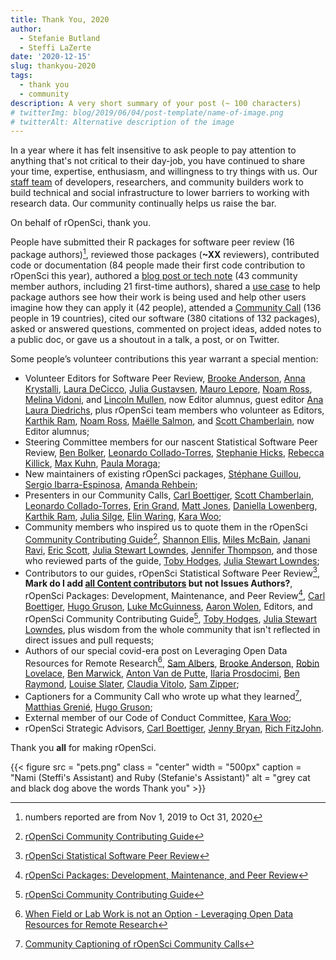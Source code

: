 ```yaml
---
title: Thank You, 2020
author:
  - Stefanie Butland
  - Steffi LaZerte
date: '2020-12-15'
slug: thankyou-2020
tags:
  - thank you
  - community
description: A very short summary of your post (~ 100 characters)
# twitterImg: blog/2019/06/04/post-template/name-of-image.png
# twitterAlt: Alternative description of the image
---
```


In a year where it has felt insensitive to ask people to pay attention to anything that's not critical to their day-job, you have continued to share your time, expertise, enthusiasm, and willingness to try things with us. Our [staff team](/about/#team) of developers, researchers, and community builders work to build technical and social infrastructure to lower barriers to working with research data. Our community continually helps us raise the bar.

On behalf of rOpenSci, thank you. 

People have submitted their R packages for software peer review (16 package authors)[^1], reviewed those packages (**~XX** reviewers), contributed code or documentation (84 people made their first code contribution to rOpenSci this year), authored a [blog post or tech note](/archive/) (43 community member authors, including 21 first-time authors), shared a [use case](https://discuss.ropensci.org/c/usecases/) to help package authors see how their work is being used and help other users imagine how they can apply it (42 people), attended a [Community Call](/commcalls/) (136 people in 19 countries), cited our software (380 citations of 132 packages), asked or answered questions, commented on project ideas, added notes to a public doc, or gave us a shoutout in a talk, a post, or on Twitter.

Some people’s volunteer contributions this year warrant a special mention:

*   Volunteer Editors for Software Peer Review, [Brooke Anderson](/author/brooke-anderson/), [Anna Krystalli](/author/anna-krystalli/), [Laura DeCicco](/author/laura-decicco/), [Julia Gustavsen](/author/julia-gustavsen/), [Mauro Lepore](/author/mauro-lepore/), [Noam Ross](/author/noam-ross/), [Melina Vidoni](/author/melina-vidoni/), and [Lincoln Mullen](/author/lincoln-mullen/), now Editor alumnus, guest editor [Ana Laura Diedrichs](https://github.com/anadiedrichs), plus rOpenSci team members who volunteer as Editors, [Karthik Ram](/author/karthik-ram/), [Noam Ross](/author/noam-ross/), [Maëlle Salmon](/author/maëlle-salmon/), and [Scott Chamberlain](/author/scott-chamberlain/), now Editor alumnus;
*   Steering Committee members for our nascent Statistical Software Peer Review, [Ben Bolker](https://ms.mcmaster.ca/~bolker/), [Leonardo Collado-Torres](http://lcolladotor.github.io/), [Stephanie Hicks](https://www.stephaniehicks.com/), [Rebecca Killick](http://www.lancs.ac.uk/~killick/), [Max Kuhn](http://appliedpredictivemodeling.com/), [Paula Moraga](http://www.paulamoraga.com/);
*   New maintainers of existing rOpenSci packages, [Stéphane Guillou](https://stragu.gitlab.io/), [Sergio Ibarra-Espinosa](https://github.com/ibarraespinosa), [Amanda Rehbein](https://github.com/salvatirehbein);
*   Presenters in our Community Calls, [Carl Boettiger](/author/carl-boettiger/), [Scott Chamberlain](/author/scott-chamberlain/), [Leonardo Collado-Torres](/author/leonardo-collado-torres/), [Erin Grand](/author/erin-grand/), [Matt Jones](/author/matt-jones/), [Daniella Lowenberg](/author/daniella-lowenberg/), [Karthik Ram](/author/karthik-ram/), [Julia Silge](/author/julia-silge/), [Elin Waring](/author/elin-waring/), [Kara Woo](/author/kara-woo/);
*   Community members who inspired us to quote them in the rOpenSci [Community Contributing Guide](https://contributing.ropensci.org/)[^2], [Shannon Ellis](/author/shannon-e.-ellis/), [Miles McBain](/author/miles-mcbain/), [Janani Ravi](/author/janani-ravi/), [Eric Scott](https://www.ericrscott.com/), [Julia Stewart Lowndes](/author/julia-stewart-lowndes/), [Jennifer Thompson](/author/jennifer-thompson/), and those who reviewed parts of the guide, [Toby Hodges](https://github.com/tobyhodges), [Julia Stewart Lowndes](/author/julia-stewart-lowndes/);
*   Contributors to our guides, rOpenSci Statistical Software Peer Review[^3], **Mark do I add [all Content contributors](https://ropenscilabs.github.io/statistical-software-review-book/index.html#contributors) but not Issues Authors?**, rOpenSci Packages: Development, Maintenance, and Peer Review[^4], [Carl Boettiger](/author/carl-boettiger/), [Hugo Gruson](/author/hugo-gruson/), [Luke McGuinness](/author/luke-mcguinness/), [Aaron Wolen](/author/aaron-wolen/), Editors, and rOpenSci Community Contributing Guide[^2], [Toby Hodges](https://github.com/tobyhodges), [Julia Stewart Lowndes](/author/julia-stewart-lowndes/), plus wisdom from the whole community that isn't reflected in direct issues and pull requests;
*   Authors of our special covid-era post on Leveraging Open Data Resources for Remote Research[^5], [Sam Albers](/author/sam-albers/), [Brooke Anderson](/author/brooke-anderson/), [Robin Lovelace](/author/robin-lovelace/), [Ben Marwick](/author/ben-marwick/), [Anton Van de Putte](/author/anton-van-de-putte/), [Ilaria Prosdocimi](/author/ilaria-prosdocimi/), [Ben Raymond](/author/ben-raymond/), [Louise Slater](/author/louise-slater/), [Claudia Vitolo](/author/claudia-vitolo/), [Sam Zipper](/author/sam-zipper/);
*   Captioners for a Community Call who wrote up what they learned[^6], [Matthias Grenié](/author/matthias-grenié/), [Hugo Gruson](/author/hugo-gruson/);
*   External member of our Code of Conduct Committee, [Kara Woo](/author/kara-woo/);
*   rOpenSci Strategic Advisors, [Carl Boettiger](/author/carl-boettiger/), 
[Jenny Bryan](/author/jenny-bryan/), [Rich FitzJohn](/author/rich-fitzjohn/).

Thank you **all** for making rOpenSci.

{{< figure src = "pets.png" class = "center" width = "500px" caption = "Nami (Steffi's Assistant) and Ruby (Stefanie's Assistant)" alt = "grey cat and black dog above the words Thank you" >}}



[^1]: numbers reported are from Nov 1, 2019 to Oct 31, 2020
[^3]: [rOpenSci Statistical Software Peer Review](https://ropenscilabs.github.io/statistical-software-review-book/index.html)
[^4]: [rOpenSci Packages: Development, Maintenance, and Peer Review](https://devguide.ropensci.org/)
[^2]: [rOpenSci Community Contributing Guide](https://contributing.ropensci.org/)
[^5]: [When Field or Lab Work is not an Option - Leveraging Open Data Resources for Remote Research](/blog/2020/05/19/covid-19-open-data/)
[^6]: [Community Captioning of rOpenSci Community Calls](/blog/2020/07/15/subtitles/)
